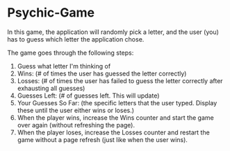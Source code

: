 # Psychic-Game

In this game, the application will randomly pick a letter, and the user (you) has to guess which letter the application chose.

The game goes through the following steps:

1. Guess what letter I'm thinking of
2. Wins: (# of times the user has guessed the letter correctly)
3. Losses: (# of times the user has failed to guess the letter correctly after exhausting all guesses)
4. Guesses Left: (# of guesses left. This will update)
5. Your Guesses So Far: (the specific letters that the user typed. Display these until the user either wins or loses.)
6. When the player wins, increase the Wins counter and start the game over again (without refreshing the page).
7. When the player loses, increase the Losses counter and restart the game without a page refresh (just like when the user wins).